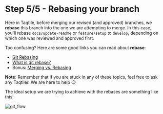 # Step 5/5 - Rebasing your branch

Here in Taqtile, before merging our revised (and approved) branches, we **rebase** this branch into the one we are attempting to merge. In this case, you'll rebase `docs/update-readme` or `feature/setup` to `develop`, depending on which one was reviewed and approved first.

Too confusing? Here are some good links you can read about **rebase**:
- [Git Rebasing](https://git-scm.com/book/en/v2/Git-Branching-Rebasing)
- [What is git rebase?](https://www.atlassian.com/git/tutorials/rewriting-history/git-rebase)
- Bonus: [Merging vs. Rebasing](https://www.atlassian.com/git/tutorials/merging-vs-rebasing)

**Note:** Remember that if you are stuck in any of these topics, feel free to ask any Taqtiler. We are here to help 😉

The ideal setup we are trying to achieve with the rebases are something like this:

![git_flow](https://user-images.githubusercontent.com/6992731/73354485-99ab4780-4274-11ea-996b-44e9faf8981d.png)
